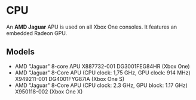 # CPU
An __AMD Jaguar__ APU is used on all Xbox One consoles. It features an embedded Radeon GPU.

## Models
- AMD "Jaguar" 8-core APU X887732-001 DG3001FEG84HR (Xbox One)
- AMD "Jaguar" 8-Core APU (CPU clock: 1,75 GHz, GPU clock: 914 MHz) X949211-001 DG4001FYG87IA (Xbox One S)
- AMD "Jaguar" 8-Core APU (CPU clock: 2.3 GHz, GPU block: 1.17 GHz) X950118-002 (Xbox One X)
